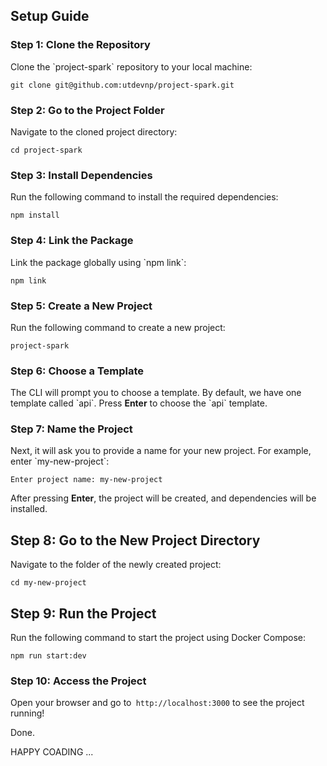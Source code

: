 
## Setup Guide

### Step 1: Clone the Repository

Clone the \`project-spark\` repository to your local machine:

```
git clone git@github.com:utdevnp/project-spark.git
```

### Step 2: Go to the Project Folder

Navigate to the cloned project directory:

```
cd project-spark
```

### Step 3: Install Dependencies

Run the following command to install the required dependencies:

```
npm install
```

### Step 4: Link the Package

Link the package globally using \`npm link\`:

```
npm link
```

### Step 5: Create a New Project

Run the following command to create a new project:

```
project-spark
```

### Step 6: Choose a Template

The CLI will prompt you to choose a template. By default, we have one template called \`api\`. Press **Enter** to choose the \`api\` template.

### Step 7: Name the Project

Next, it will ask you to provide a name for your new project. For example, enter \`my-new-project\`:

```
Enter project name: my-new-project
```

After pressing **Enter**, the project will be created, and dependencies will be installed. 

## Step 8: Go to the New Project Directory

Navigate to the folder of the newly created project:

```
cd my-new-project
```

## Step 9: Run the Project

Run the following command to start the project using Docker Compose:

```
npm run start:dev
```

### Step 10: Access the Project

Open your browser and go to` http://localhost:3000` to see the project running!

Done.

HAPPY COADING ...

 